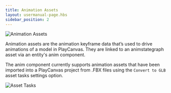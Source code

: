```yaml
---
title: Animation Assets 
layout: usermanual-page.hbs
sidebar_position: 2
---
```


![Animation Assets][1]

Animation assets are the animation keyframe data that’s used to drive animations of a model in PlayCanvas. They are linked to an animstategraph asset via an entity's anim component.

The anim component currently supports animation assets that have been imported into a PlayCanvas project from .FBX files using the `Convert to GLB` asset tasks settings option.

![Asset Tasks][2]

[1]: /images/user-manual/anim/animation_assets.png
[2]: /images/user-manual/anim/asset_tasks.png
